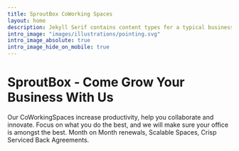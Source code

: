 ```yaml
---
title: SproutBox CoWorking Spaces
layout: home
description: Jekyll Serif contains content types for a typical business website. The theme is fully responsive, blazing fast and artfully illustrated.
intro_image: "images/illustrations/pointing.svg"
intro_image_absolute: true
intro_image_hide_on_mobile: true
---
```


# SproutBox - Come Grow Your Business With Us

Our CoWorkingSpaces increase productivity, help you collaborate and innovate. Focus on what you do the best, and we will make sure your office is amongst the best. Month on Month renewals, Scalable Spaces, Crisp Serviced Back Agreements. 
